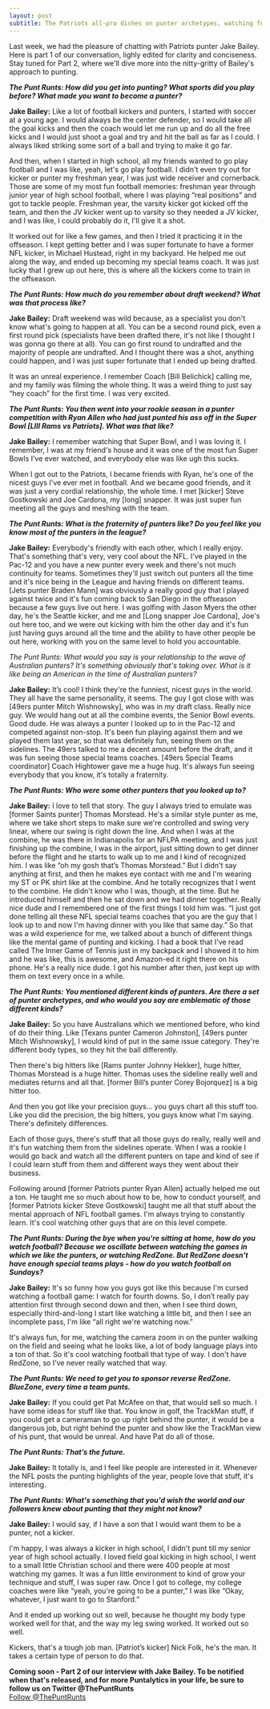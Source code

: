 ```yaml
---
layout: post
subtitle: The Patriots all-pro dishes on punter archetypes, watching football, and more
---
```

Last week, we had the pleasure of chatting with Patriots punter Jake Bailey. Here is part 1 of our conversation, lighly edited for clarity and conciseness. Stay tuned for Part 2, where we'll dive more into the nitty-gritty of Bailey's approach to punting.  
  
***The Punt Runts: How did you get into punting? What sports did you play before? What made you want to become a punter?***  
  
**Jake Bailey:** Like a lot of football kickers and punters, I started with soccer at a young age. I would always be the center defender, so I would take all the goal kicks and then the coach would let me run up and do all the free kicks and I would just shoot a goal and try and hit the ball as far as I could. I always liked striking some sort of a ball and trying to make it go far.  
  
And then, when I started in high school, all my friends wanted to go play football and I was like, yeah, let's go play football. I didn't even try out for kicker or punter my freshman year, I was just wide receiver and cornerback. Those are some of my most fun football memories: freshman year through junior year of high school football, where I was playing “real positions” and got to tackle people. Freshman year, the varsity kicker got kicked off the team, and then the JV kicker went up to varsity so they needed a JV kicker, and I was like, I could probably do it, I'll give it a shot.  
  
It worked out for like a few games, and then I tried it practicing it in the offseason. I kept getting better and I was super fortunate to have a former NFL kicker, in Michael Hustead, right in my backyard. He helped me out along the way, and ended up becoming my special teams coach. It was just lucky that I grew up out here, this is where all the kickers come to train in the offseason.  
  
***The Punt Runts: How much do you remember about draft weekend? What was that process like?***
  
**Jake Bailey:** Draft weekend was wild because, as a specialist you don't know what's going to happen at all. You can be a second round pick, even a first round pick (specialists have been drafted there, it's not like I thought I was gonna go there at all). You can go first round to undrafted and the majority of people are undrafted. And I thought there was a shot, anything could happen, and I was just super fortunate that I ended up being drafted.  
  
It was an unreal experience. I remember Coach [Bill Belichick] calling me, and my family was filming the whole thing. It was a weird thing to just say “hey coach” for the first time. I was very excited.  
  
***The Punt Runts: You then went into your rookie season in a punter competition with Ryan Allen who had just punted his ass off in the Super Bowl [LIII Rams vs Patriots]. What was that like?***  
  
**Jake Bailey:** I remember watching that Super Bowl, and I was loving it. I remember, I was at my friend's house and it was one of the most fun Super Bowls I’ve ever watched, and everybody else was like ugh this sucks.  
  
When I got out to the Patriots, I became friends with Ryan, he's one of the nicest guys I've ever met in football. And we became good friends, and it was just a very cordial relationship, the whole time. I met [kicker] Steve Gostkowski and Joe Cardona, my [long] snapper. It was just super fun meeting all the guys and meshing with the team.  
  
***The Punt Runts: What is the fraternity of punters like? Do you feel like you know most of the punters in the league?***  
  
**Jake Bailey:** Everybody's friendly with each other, which I really enjoy. That's something that's very, very cool about the NFL. I've played in the Pac-12 and you have a new punter every week and there's not much continuity for teams. Sometimes they'll just switch out punters all the time and it's nice being in the League and having friends on different teams. [Jets punter Braden Mann] was obviously a really good guy that I played against twice and it's fun coming back to San Diego in the offseason because a few guys live out here. I was golfing with Jason Myers the other day, he's the Seattle kicker, and me and [Long snapper Joe Cardona], Joe's out here too, and we were out kicking with him the other day and it's fun just having guys around all the time and the ability to have other people be out here, working with you on the same level to hold you accountable.  
  
*The Punt Runts: What would you say is your relationship to the wave of Australian punters? It's something obviously that's taking over. What is it like being an American in the time of Australian punters?*  
  
**Jake Bailey:** It’s cool! I think they're the funniest, nicest guys in the world. They all have the same personality, it seems. The guy I got close with was [49ers punter Mitch Wishnowsky], who was in my draft class. Really nice guy. We would hang out at all the combine events, the Senior Bowl events. Good dude. He was always a punter I looked up to in the Pac-12 and competed against non-stop. It's been fun playing against them and we played them last year, so that was definitely fun, seeing them on the sidelines. The 49ers talked to me a decent amount before the draft, and it was fun seeing those special teams coaches. [49ers Special Teams coordinator] Coach Hightower gave me a huge hug. It's always fun seeing everybody that you know, it's totally a fraternity.  
  
***The Punt Runts: Who were some other punters that you looked up to?***  
  
**Jake Bailey:** I love to tell that story. The guy I always tried to emulate was [former Saints punter] Thomas Morstead. He's a similar style punter as me, where we take short steps to make sure we're controlled and swing very linear, where our swing is right down the line. And when I was at the combine, he was there in Indianapolis for an NFLPA meeting, and I was just finishing up the combine, I was in the airport, just sitting down to get dinner before the flight and he starts to walk up to me and I kind of recognized him. I was like “oh my gosh that’s Thomas Morstead.” But I didn't say anything at first, and then he makes eye contact with me and I'm wearing my ST or PK shirt like at the combine. And he totally recognizes that I went to the combine. He didn't know who I was, though, at the time. But he introduced himself and then he sat down and we had dinner together. Really nice dude and I remembered one of the first things I told him was. “I just got done telling all these NFL special teams coaches that you are the guy that I look up to and now I'm having dinner with you like that same day.” So that was a wild experience for me, we talked about a bunch of different things like the mental game of punting and kicking. I had a book that I've read called The Inner Game of Tennis just in my backpack and I showed it to him and he was like, this is awesome, and Amazon-ed it right there on his phone. He's a really nice dude. I got his number after then, just kept up with them on text every once in a while.  
  
***The Punt Runts: You mentioned different kinds of punters. Are there a set of punter archetypes, and who would you say are emblematic of those different kinds?***  
  
**Jake Bailey:** So you have Australians which we mentioned before, who kind of do their thing. Like [Texans punter Cameron Johnston], [49ers punter Mitch Wishnowsky], I would kind of put in the same issue category. They're different body types, so they hit the ball differently.  
  
Then there's big hitters like [Rams punter Johnny Hekker], huge hitter, Thomas Morstead is a huge hitter. Thomas uses the sideline really well and mediates returns and all that. [former Bill’s punter Corey Bojorquez] is a big hitter too.  
  
And then you got like your precision guys... you guys chart all this stuff too. Like you did the precision, the big hitters, you guys know what I'm saying. There's definitely differences.  
  
Each of those guys, there's stuff that all those guys do really, really well and it's fun watching them from the sidelines operate. When I was a rookie I would go back and watch all the different punters on tape and kind of see if I could learn stuff from them and different ways they went about their business.  
  
Following around [former Patriots punter Ryan Allen] actually helped me out a ton. He taught me so much about how to be, how to conduct yourself, and [former Patriots kicker Steve Gostkowski] taught me all that stuff about the mental approach of NFL football games. I'm always trying to constantly learn. It's cool watching other guys that are on this level compete.  

***The Punt Runts: During the bye when you're sitting at home, how do you watch football? Because we oscillate between watching the games in which we like the punters, or watching RedZone. But RedZone doesn't have enough special teams plays - how do you watch football on Sundays?***  
  
**Jake Bailey:** It's so funny how you guys got like this because I'm cursed watching a football game: I watch for fourth downs. So, I don’t really pay attention first through second down and then, when I see third down, especially third-and-long I start like watching a little bit, and then I see an incomplete pass, I'm like “all right we're watching now.”  
  
It's always fun, for me, watching the camera zoom in on the punter walking on the field and seeing what he looks like, a lot of body language plays into a ton of that. So it's cool watching football that type of way. I don't have RedZone, so I’ve never really watched that way.  

***The Punt Runts: We need to get you to sponsor reverse RedZone. BlueZone, every time a team punts.***  
  
**Jake Bailey:** If you could get Pat McAfee on that, that would sell so much. I have some ideas for stuff like that. You know in golf, the TrackMan stuff, if you could get a cameraman to go up right behind the punter, it would be a dangerous job, but right behind the punter and show like the TrackMan view of his punt, that would be unreal. And have Pat do all of those.  
  
***The Punt Runts: That’s the future.***  
  
**Jake Bailey:** It totally is, and I feel like people are interested in it. Whenever the NFL posts the punting highlights of the year, people love that stuff, it's interesting.
  
***The Punt Runts: What's something that you'd wish the world and our followers knew about punting that they might not know?***  
  
**Jake Bailey:** I would say, if I have a son that I would want them to be a punter, not a kicker.  
  
I'm happy, I was always a kicker in high school, I didn't punt till my senior year of high school actually. I loved field goal kicking in high school, I went to a small little Christian school and there were 400 people at most watching my games. It was a fun little environment to kind of grow your technique and stuff, I was super raw. Once I got to college, my college coaches were like “yeah, you're going to be a punter,” I was like “Okay, whatever, I just want to go to Stanford.”  
  
And it ended up working out so well, because he thought my body type worked well for that, and the way my leg swing worked. It worked out so well.  
  
Kickers, that's a tough job man. [Patriot’s kicker] Nick Folk, he's the man. It takes a certain type of person to do that.  
  
**Coming soon - Part 2 of our interview with Jake Bailey. To be notified when that's released, and for more Puntalytics in your life, be sure to follow us on Twitter @ThePuntRunts**  
<a href="https://twitter.com/ThePuntRunts?ref_src=twsrc%5Etfw" class="twitter-follow-button" data-show-count="false">Follow @ThePuntRunts</a><script async src="https://platform.twitter.com/widgets.js" charset="utf-8"></script>  
